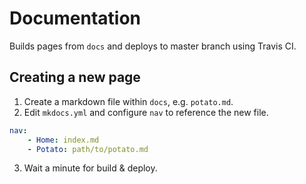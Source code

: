 # Documentation
Builds pages from `docs` and deploys to master branch using Travis CI.

## Creating a new page
1. Create a markdown file within `docs`, e.g. `potato.md`.
2. Edit `mkdocs.yml` and configure `nav` to reference the new file.
```yml
nav:
    - Home: index.md
    - Potato: path/to/potato.md
```
3. Wait a minute for build & deploy.